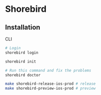 # Shorebird

## Installation

CLI

```bash
# Login
shorebird login

shorebird init

# Run this command and fix the problems
shorebird doctor

make shorebird-release-ios-prod # release
make shorebird-preview-ios-prod # preview
```

